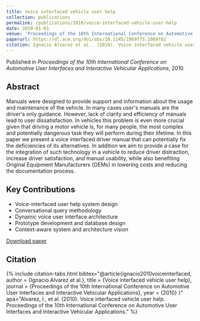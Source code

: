 ```yaml
---
title: Voice interfaced vehicle user help
collection: publications
permalink: /publications/2010/voice-interfaced-vehicle-user-help
date: 2010-01-01
venue: 'Proceedings of the 10th International Conference on Automotive User Interfaces and Interactive Vehicular Applications'
paperurl: https://dl.acm.org/doi/abs/10.1145/1969773.1969782
citation: Ignacio Alvarez et al.. (2010). Voice interfaced vehicle user help. Proceedings of the 10th International Conference on Automotive User Interfaces and Interactive Vehicular Applications.
---
```

Published in *Proceedings of the 10th International Conference on Automotive User Interfaces and Interactive Vehicular Applications*, 2010

## Abstract

Manuals were designed to provide support and information about the usage and maintenance of the vehicle. In many cases user's manuals are the driver's only guidance. However, lack of clarity and efficiency of manuals lead to user dissatisfaction. In vehicles this problem is even more crucial given that driving a motor vehicle is, for many people, the most complex and potentially dangerous task they will perform during their lifetime. In this paper we present a voice interfaced driver manual that can potentially fix the deficiencies of its alternatives. In addition we aim to provide a case for the integration of such technology in a vehicle to reduce driver distraction, increase driver satisfaction, and manual usability, while also benefiting Original Equipment Manufacturers (OEMs) in lowering costs and reducing the documentation process.

## Key Contributions

* Voice-interfaced user help system design
* Conversational query methodology
* Dynamic voice user interface architecture
* Prototype development and database design
* Context-aware system and architecture vision


[Download paper](https://dl.acm.org/doi/abs/10.1145/1969773.1969782)

## Citation

{% include citation-tabs.html 
  bibtex="@article{ignacio2010voiceinterfaced,
  author    = {Ignacio Alvarez et al.},
  title     = {Voice interfaced vehicle user help},
  journal  = {Proceedings of the 10th International Conference on Automotive User Interfaces and Interactive Vehicular Applications},
  year      = {2010}
}" 
  apa="Alvarez, I., et al. (2010). Voice interfaced vehicle user help. Proceedings of the 10th International Conference on Automotive User Interfaces and Interactive Vehicular Applications." %}